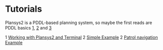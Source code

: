 # Tutorials

Plansys2 is a PDDL-based planning system, so maybe the first reads are PDDL basics [1](https://arxiv.org/pdf/1106.4561.pdf), [2](http://www.cs.toronto.edu/~sheila/2542/w09/A1/introtopddl2.pdf) and [3](http://www.cs.toronto.edu/~sheila/384/w11/Assignments/A3/veloso-PDDL_by_Example.pdf) 

1 [Working with Plansys2 and Terminal](tutorials/tut_1_terminal.md)
2 [Simple Example](tutorials/tut_2_simple.md)
2 [Patrol navigation Example](tutorials/tut_3_patrol.md)
